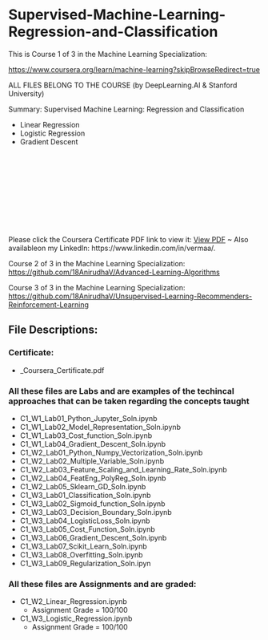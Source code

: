 # Supervised-Machine-Learning-Regression-and-Classification
This is Course 1 of 3 in the Machine Learning Specialization:

https://www.coursera.org/learn/machine-learning?skipBrowseRedirect=true

ALL FILES BELONG TO THE COURSE (by DeepLearning.AI & Stanford University)

Summary: Supervised Machine Learning: Regression and Classification
- Linear Regression
- Logistic Regression
- Gradient Descent


<object data="https://github.com/18AnirudhaV/Supervised-Machine-Learning-Regression-and-Classification/blob/main/_Coursera_Certificate.pdf" type="application/pdf" width="700px" height="700px">
    <embed src="https://github.com/18AnirudhaV/Supervised-Machine-Learning-Regression-and-Classification/blob/main/_Coursera_Certificate.pdf">
        <p>Please click the Coursera Certificate PDF link to view it: <a href="https://github.com/18AnirudhaV/Supervised-Machine-Learning-Regression-and-Classification/blob/main/_Coursera_Certificate.pdf">View PDF</a> ~ Also availableon my LinkedIn: https://www.linkedin.com/in/vermaa/.</p>
    </embed>
</object>

Course 2 of 3 in the Machine Learning Specialization: https://github.com/18AnirudhaV/Advanced-Learning-Algorithms

Course 3 of 3 in the Machine Learning Specialization: https://github.com/18AnirudhaV/Unsupervised-Learning-Recommenders-Reinforcement-Learning

## File Descriptions:
### Certificate: 
- _Coursera_Certificate.pdf

### All these files are Labs and are examples of the techincal approaches that can be taken regarding the concepts taught
- C1_W1_Lab01_Python_Jupyter_Soln.ipynb
- C1_W1_Lab02_Model_Representation_Soln.ipynb
- C1_W1_Lab03_Cost_function_Soln.ipynb
- C1_W1_Lab04_Gradient_Descent_Soln.ipynb
- C1_W2_Lab01_Python_Numpy_Vectorization_Soln.ipynb
- C1_W2_Lab02_Multiple_Variable_Soln.ipynb
- C1_W2_Lab03_Feature_Scaling_and_Learning_Rate_Soln.ipynb
- C1_W2_Lab04_FeatEng_PolyReg_Soln.ipynb
- C1_W2_Lab05_Sklearn_GD_Soln.ipynb
- C1_W3_Lab01_Classification_Soln.ipynb
- C1_W3_Lab02_Sigmoid_function_Soln.ipynb
- C1_W3_Lab03_Decision_Boundary_Soln.ipynb
- C1_W3_Lab04_LogisticLoss_Soln.ipynb
- C1_W3_Lab05_Cost_Function_Soln.ipynb
- C1_W3_Lab06_Gradient_Descent_Soln.ipynb
- C1_W3_Lab07_Scikit_Learn_Soln.ipynb
- C1_W3_Lab08_Overfitting_Soln.ipynb
- C1_W3_Lab09_Regularization_Soln.ipyn

### All these files are Assignments and are graded:
- C1_W2_Linear_Regression.ipynb
  - Assignment Grade = 100/100
- C1_W3_Logistic_Regression.ipynb
  - Assignment Grade = 100/100
